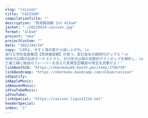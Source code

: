 ```yaml
---
slug: "caisson"
title: "CAISSON"
compilationTitle: ""
description: "馬骨擬装網 1st Album"
jacket: "./20220424-caisson.jpg"
format: "album"
project: "uma"
projectCustom: ""
date: "2022/04/24"
copy: "LEMよ、今すぐ海の底から這い上がれ。\n
逆行工学的音楽集団【馬骨擬装網】が放つ，変幻自在の超時代ポップス！\n
90年代以降の似非オーケストラと，ゼロ年代以降の攻撃的テクノポップを解析し，\n
三者三様に独自のフレーバーを加えた変異型亞種音の発生を目撃せよ！"
linkBoothCD: "https://nkmrmuku69.booth.pm/items/3796759"
linkBandcamp: "https://nkmrmuku.bandcamp.com/album/caisson"
idSpotify: 
idAppleMusic: 
idAmazonMusic: 
idYouTubeMusic: 
idYouTube: 
linkSpecial: "https://caisson.liquid1224.net"
headerSpecial: 
index: "1"
---
```

